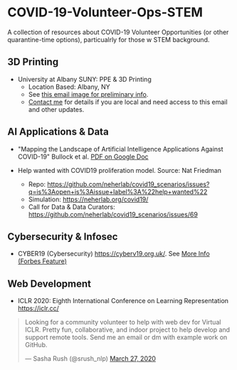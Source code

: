 # COVID-19-Volunteer-Ops-STEM
A collection of resources about COVID-19 Volunteer Opportunities (or other quarantine-time options), particualrly for those w STEM background.






## 3D Printing
- University at Albany SUNY: PPE & 3D Printing 
  - Location Based: Albany, NY
  - See [this email image for preliminary info](https://github.com/jesparent/COVID-19-Volunteer-Ops-STEM/blob/master/COVID%20VOLUNTER.JPG).
  - [Contact me](https://sites.google.com/view/jesparent) for details if you are local and need access to this email and other updates.  

## AI Applications & Data
- "Mapping the Landscape of Artificial Intelligence Applications Against COVID-19" Bullock et al. [PDF on Google Doc](https://drive.google.com/file/d/1vDcb6HeS-hufNgqH0dDhIEGjuJpnnkzT/view)

- Help wanted with COVID19 proliferation model. Source: Nat Friedman
  - Repo: https://github.com/neherlab/covid19_scenarios/issues?q=is%3Aopen+is%3Aissue+label%3A%22help+wanted%22
  - Simulation: https://neherlab.org/covid19/
  - Call for Data & Data Curators: https://github.com/neherlab/covid19_scenarios/issues/69


## Cybersecurity & Infosec

- CYBER19 (Cybersecurity) https://cyberv19.org.uk/. See [More Info (Forbes Feature)](https://www.forbes.com/sites/daveywinder/2020/03/23/meet-the-volunteer-covid-19-cyber-fighters-helping-healthcare-fight-the-hackers/#71efa68b6d82)


## Web Development

-  ICLR 2020: Eighth International Conference on Learning Representation https://iclr.cc/ 
<blockquote class="twitter-tweet"><p lang="en" dir="ltr">Looking for a community volunteer to help with web dev for Virtual ICLR. Pretty fun, collaborative, and indoor project to help develop and support remote tools. Send me an email or dm with example work on GitHub.</p>&mdash; Sasha Rush (@srush_nlp) <a href="https://twitter.com/srush_nlp/status/1243526344534884353?ref_src=twsrc%5Etfw">March 27, 2020</a></blockquote> 
